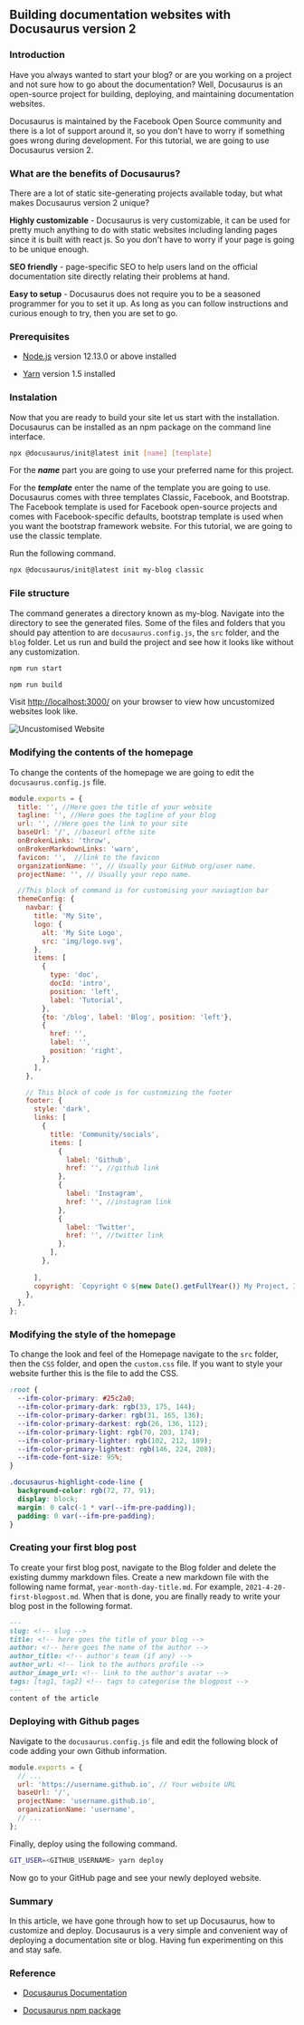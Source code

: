 ## Building  documentation websites with Docusaurus version 2

### Introduction

Have you always wanted to start your blog? or are you working on a project and not sure how to go about the documentation? Well, Docusaurus is an open-source project for building, deploying, and maintaining documentation websites.

Docusaurus is maintained by the Facebook Open Source community and there is a lot of support around it, so you don't have to worry if something goes wrong during development. For this tutorial, we are going to use Docusaurus version 2.

### What are the benefits of Docusaurus?

There are a lot of static site-generating projects available today, but what makes Docusaurus version 2 unique?

**Highly customizable** - Docusaurus is very customizable, it can be used for pretty much anything to do with static websites including landing pages since it is built with react js. So you don't have to worry if your page is going to be unique enough.

**SEO friendly** - page-specific SEO to help users land on the official documentation site directly relating their problems at hand.

**Easy to setup** - Docusaurus does not require you to be a seasoned programmer for you to set it up. As long as you can follow instructions and curious enough to try, then you are set to go.

### Prerequisites

- [Node.js](https://nodejs.org/en/download/) version 12.13.0 or above installed

- [Yarn](https://classic.yarnpkg.com/en/docs/install/#debian-stable) version 1.5 installed

### Instalation

Now that you are ready to build your site let us start with the installation. Docusaurus can be installed as an npm package on the command line interface.

```bash
npx @docusaurus/init@latest init [name] [template]
```

For the ***name*** part you are going to use your preferred name for this project.

For the ***template*** enter the name of the template you are going to use. Docusaurus comes with three templates Classic, Facebook, and Bootstrap. The Facebook template is used for Facebook open-source projects and comes with Facebook-specific defaults, bootstrap template is used when you want the bootstrap framework website. For this tutorial, we are going to use the classic template.

Run the following command.

```bash
npx @docusaurus/init@latest init my-blog classic
```

### File structure

The command generates a directory known as my-blog. Navigate into the directory to see the generated files. Some of the files and folders that you should pay attention to are `docusaurus.config.js`, the `src` folder, and the `blog` folder. Let us run and build the project and see how it looks like without any customization.

```bash
npm run start
```

```bash
npm run build
```

Visit [http://localhost:3000/](http://localhost:3000/) on your browser to view how uncustomized websites look like.

![Uncustomised Website](/engineering-education/building-documentation-websites-with-docusaurus-v2/image1.png)

### Modifying the contents of the homepage

To change the contents of the homepage we are going to edit the `docusaurus.config.js` file.

```javascript
module.exports = {
  title: '', //Here goes the title of your website
  tagline: '', //Here goes the tagline of your blog
  url: '', //Here goes the link to your site
  baseUrl: '/', //baseurl ofthe site
  onBrokenLinks: 'throw',
  onBrokenMarkdownLinks: 'warn',
  favicon: '',  //link to the favicon
  organizationName: '', // Usually your GitHub org/user name.
  projectName: '', // Usually your repo name.

  //This block of command is for customising your naviagtion bar
  themeConfig: {
    navbar: {
      title: 'My Site',
      logo: {
        alt: 'My Site Logo',
        src: 'img/logo.svg',
      },
      items: [
        {
          type: 'doc',
          docId: 'intro',
          position: 'left',
          label: 'Tutorial',
        },
        {to: '/blog', label: 'Blog', position: 'left'},
        {
          href: '', 
          label: '',
          position: 'right',
        },
      ],
    },

    // This block of code is for customizing the footer
    footer: {
      style: 'dark',
      links: [
        {
          title: 'Community/socials',
          items: [
            {
              label: 'Github',
              href: '', //github link
            },
            {
              label: 'Instagram',
              href: '', //instagram link
            },
            {
              label: 'Twitter',
              href: '', //twitter link
            },
          ],
        },
        
      ],
      copyright: `Copyright © ${new Date().getFullYear()} My Project, Inc. Built with Docusaurus.`,
    },
  },
};
```

### Modifying the style of the homepage

To change the look and feel of the Homepage navigate to the `src` folder, then the `CSS` folder, and open the `custom.css` file. If you want to style your website further this is the file to add the CSS.

```css
:root {
  --ifm-color-primary: #25c2a0;
  --ifm-color-primary-dark: rgb(33, 175, 144);
  --ifm-color-primary-darker: rgb(31, 165, 136);
  --ifm-color-primary-darkest: rgb(26, 136, 112);
  --ifm-color-primary-light: rgb(70, 203, 174);
  --ifm-color-primary-lighter: rgb(102, 212, 189);
  --ifm-color-primary-lightest: rgb(146, 224, 208);
  --ifm-code-font-size: 95%;
}

.docusaurus-highlight-code-line {
  background-color: rgb(72, 77, 91);
  display: block;
  margin: 0 calc(-1 * var(--ifm-pre-padding));
  padding: 0 var(--ifm-pre-padding);
}
```

### Creating your first blog post

To create your first blog post, navigate to the Blog folder and delete the existing dummy markdown files. Create a new markdown file with the following name format, `year-month-day-title.md`. For example, `2021-4-20-first-blogpost.md`. When that is done, you are finally ready to write your blog post in the following format.

```markdown
---
slug: <!-- slug -->
title: <!-- here goes the title of your blog -->
author: <!-- here goes the name of the author -->
author_title: <!-- author's team (if any) --> 
author_url: <!-- link to the authors profile -->
author_image_url: <!-- link to the author's avatar -->
tags: [tag1, tag2] <!-- tags to categorise the blogpost -->
---
content of the article
```

### Deploying with Github pages

Navigate to the `docusaurus.config.js` file and edit the following block of code adding your own Github information.

```javascript
module.exports = {
  // ...
  url: 'https://username.github.io', // Your website URL
  baseUrl: '/',
  projectName: 'username.github.io',
  organizationName: 'username',
  // ...
};

```

Finally, deploy using the following command.

```bash
GIT_USER=<GITHUB_USERNAME> yarn deploy
```

Now go to your GitHub page and see your newly deployed website.

### Summary

In this article, we have gone through how to set up Docusaurus, how to customize and deploy. Docusaurus is a very simple and convenient way of deploying a documentation site or blog. Having fun experimenting on this and stay safe.

### Reference

- [Docusaurus Documentation](https://docusaurus.io/docs)

- [Docusaurus npm package](https://www.npmjs.com/package/docusaurus)
